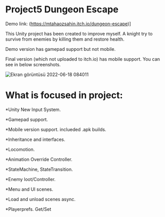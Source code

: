 # Project5 Dungeon Escape
Demo link: (https://mtahaozsahin.itch.io/dungeon-escape)]

This Unity project has been created to improve myself. A knight try to survive from enemies by killing them and restore health.

Demo version has gamepad support but not mobile.

Final version (which not uploaded to itch.io) has mobile support. You can see in below screenshots.

![Ekran görüntüsü 2022-06-18 084011](https://user-images.githubusercontent.com/87945619/174424725-0dbbcd45-cd6f-432c-a38b-07237bb39a23.png)



# What is focused in project:

*Unity New Input System.

*Gamepad support.

*Mobile version support. inclueded .apk builds.

*Inheritance and interfaces.

*Locomotion.

*Animation Override Controller.

*StateMachine, StateTransition.

*Enemy loot/Controller.

*Menu and UI scenes.

*Load and unload scenes async.

*Playerprefs. Get/Set
